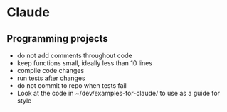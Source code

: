 # Claude

## Programming projects

- do not add comments throughout code 
- keep functions small, ideally less than 10 lines
- compile code changes
- run tests after changes
- do not commit to repo when tests fail
- Look at the code in ~/dev/examples-for-claude/ to use as a guide for style
